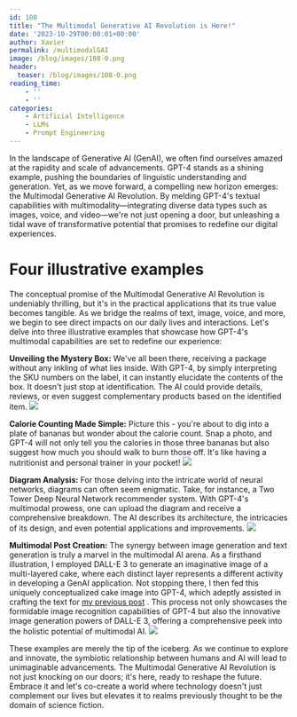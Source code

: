 ```yaml
---
id: 108
title: "The Multimodal Generative AI Revolution is Here!"
date: '2023-10-29T00:00:01+00:00'
author: Xavier
permalink: /multimodalGAI
image: /blog/images/108-0.png
header:
  teaser: /blog/images/108-0.png
reading_time:
    - ''
    - ''
categories:
    - Artificial Intelligence
    - LLMs
    - Prompt Engineering
---
```


In the landscape of Generative AI (GenAI), we often find ourselves amazed at the rapidity and scale of advancements. GPT-4 stands as a shining example, pushing the boundaries of linguistic understanding and generation. Yet, as we move forward, a compelling new horizon emerges: the Multimodal Generative AI Revolution. By melding GPT-4's textual capabilities with multimodality—integrating diverse data types such as images, voice, and video—we're not just opening a door, but unleashing a tidal wave of transformative potential that promises to redefine our digital experiences.

# Four illustrative examples

The conceptual promise of the Multimodal Generative AI Revolution is undeniably thrilling, but it's in the practical applications that its true value becomes tangible. As we bridge the realms of text, image, voice, and more, we begin to see direct impacts on our daily lives and interactions. Let's delve into three illustrative examples that showcase how GPT-4's multimodal capabilities are set to redefine our experience:

**Unveiling the Mystery Box:** We've all been there, receiving a package without any inkling of what lies inside. With GPT-4, by simply interpreting the SKU numbers on the label, it can instantly elucidate the contents of the box. It doesn't just stop at identification. The AI could provide details, reviews, or even suggest complementary products based on the identified item.
<img src="/blog/images/108-0.png">

**Calorie Counting Made Simple:** Picture this - you're about to dig into a plate of bananas but wonder about the calorie count. Snap a photo, and GPT-4 will not only tell you the calories in those three bananas but also suggest how much you should walk to burn those off. It's like having a nutritionist and personal trainer in your pocket!
<img src="/blog/images/108-1.png">

**Diagram Analysis:** For those delving into the intricate world of neural networks, diagrams can often seem enigmatic. Take, for instance, a Two Tower Deep Neural Network recommender system. With GPT-4's multimodal prowess, one can upload the diagram and receive a comprehensive breakdown. The AI describes its architecture, the intricacies of its design, and even potential applications and improvements.
<img src="/blog/images/108-2.png">

**Multimodal Post Creation:** The synergy between image generation and text generation is truly a marvel in the multimodal AI arena. As a firsthand illustration, I employed DALL-E 3 to generate an imaginative image of a multi-layered cake, where each distinct layer represents a different activity in developing a GenAI application. Not stopping there, I then fed this uniquely conceptualized cake image into GPT-4, which adeptly assisted in crafting the text for [my previous post](https://amatriain.net/blog/multilayer) . This process not only showcases the formidable image recognition capabilities of GPT-4 but also the innovative image generation powers of DALL-E 3, offering a comprehensive peek into the holistic potential of multimodal AI.
<img src="/blog/images/108-3.png">

These examples are merely the tip of the iceberg. As we continue to explore and innovate, the symbiotic relationship between humans and AI will lead to unimaginable advancements. The Multimodal Generative AI Revolution is not just knocking on our doors; it's here, ready to reshape the future. Embrace it and let's co-create a world where technology doesn't just complement our lives but elevates it to realms previously thought to be the domain of science fiction.






